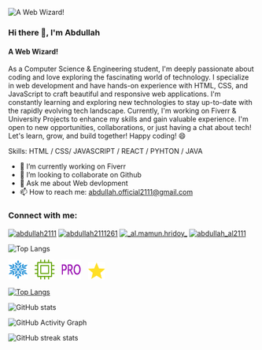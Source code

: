 ![A Web Wizard!](https://pbs.twimg.com/profile_banners/1720713691946164224/1699086943/600x200)
### Hi there 👋, I'm Abdullah
#### A Web Wizard!


As a Computer Science & Engineering student, I'm deeply passionate about coding and love exploring the fascinating world of technology. I specialize in web development and have hands-on experience with HTML, CSS, and JavaScript to craft beautiful and responsive web applications. I'm constantly learning and exploring new technologies to stay up-to-date with the rapidly evolving tech landscape. Currently, I'm working on Fiverr & University Projects to enhance my skills and gain valuable experience. I'm open to new opportunities, collaborations, or just having a chat about tech! Let's learn, grow, and build together! Happy coding! 😄

Skills: HTML / CSS/ JAVASCRIPT / REACT / PYHTON / JAVA

- 🔭 I’m currently working on Fiverr 
- 👯 I’m looking to collaborate on Github 
- 💬 Ask me about Web devlopment  
- 📫 How to reach me: abdullah.official2111@gmail.com

<h3 align="left">Connect with me:</h3>
<p align="left">
<a href="https://linkedin.com/in/abdullah2111" target="blank"><img align="center" src="https://raw.githubusercontent.com/rahuldkjain/github-profile-readme-generator/master/src/images/icons/Social/linked-in-alt.svg" alt="abdullah2111" height="30" width="40" /></a>
<a href="https://fb.com/abdullah2111261" target="blank"><img align="center" src="https://raw.githubusercontent.com/rahuldkjain/github-profile-readme-generator/master/src/images/icons/Social/facebook.svg" alt="abdullah2111261" height="30" width="40" /></a>
<a href="https://instagram.com/_al.mamun.hridoy_" target="blank"><img align="center" src="https://raw.githubusercontent.com/rahuldkjain/github-profile-readme-generator/master/src/images/icons/Social/instagram.svg" alt="_al.mamun.hridoy_" height="30" width="40" /></a>
  <a href="https://twitter.com/abdullah_al2111" target="blank"><img align="center" src="https://raw.githubusercontent.com/rahuldkjain/github-profile-readme-generator/master/src/images/icons/Social/twitter.svg" alt="abdullah_al2111" height="30" width="40" /></a>
</p>


![Top Langs](https://github-readme-stats.vercel.app/api/top-langs/?username=Abdullah2111&hide_progress=true)

<a href='https://archiveprogram.github.com/'><img src='https://raw.githubusercontent.com/acervenky/animated-github-badges/master/assets/acbadge.gif' width='40' height='40'></a> <a href='https://docs.github.com/en/developers'><img src='https://raw.githubusercontent.com/acervenky/animated-github-badges/master/assets/devbadge.gif' width='40' height='40'></a> <a href='https://github.com/pricing'><img src='https://raw.githubusercontent.com/acervenky/animated-github-badges/master/assets/pro.gif' width='40' height='40'></a> <a href='https://stars.github.com/'><img src='https://raw.githubusercontent.com/acervenky/animated-github-badges/master/assets/starbadge.gif' width='35' height='35'></a> 

[![Top Langs](https://github-readme-stats.vercel.app/api/top-langs/?username=abdullah2111)](https://github.com/anuraghazra/github-readme-stats)

![GitHub stats](https://github-readme-stats.vercel.app/api?username=abdullah2111&show_icons=true&count_private=true)  

![GitHub Activity Graph](https://activity-graph.herokuapp.com/graph?username=abdullah2111)  

![GitHub streak stats](https://streak-stats.demolab.com/?user=abdullah2111)  

